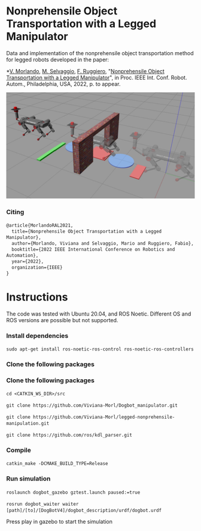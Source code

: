 # Nonprehensile Object Transportation with a Legged Manipulator

Data and implementation of the nonprehensile object transportation method for legged robots developed in the paper:

*[V. Morlando](),
[M. Selvaggio](http://wpage.unina.it/mario.selvaggio/index.html), [F. Ruggiero](http://www.fabioruggiero.name/web/index.php/en/), "[Nonprehensile Object Transportation with a Legged Manipulator](http://www.fabioruggiero.name/web/files/Papers/C38.pdf)", in Proc. IEEE Int. Conf.
Robot. Autom., Philadelphia, USA, 2022, p. to appear.

[![Nonprehensile object transportation](trajectory.png)](ttps://youtu.be/eT-N4kTAC8g)

### Citing
```
@article{MorlandoRAL2021,
  title={Nonprehensile Object Transportation with a Legged Manipulator},
  author={Morlando, Viviana and Selvaggio, Mario and Ruggiero, Fabio},
  booktitle={2022 IEEE International Conference on Robotics and Automation},
  year={2022},
  organization={IEEE}
}
```

# Instructions

The code was tested with Ubuntu 20.04, and ROS Noetic. Different OS and ROS versions are possible but not supported.

### Install dependencies

`sudo apt-get install ros-noetic-ros-control ros-noetic-ros-controllers`


### Clone the following packages 

### Clone the following packages 

```cd <CATKIN_WS_DIR>/src```

`git clone https://github.com/Viviana-Morl/Dogbot_manipulator.git`

`git clone https://github.com/Viviana-Morl/legged-nonprehensile-manipulation.git`

`git clone https://github.com/ros/kdl_parser.git`

### Compile 

`catkin_make -DCMAKE_BUILD_TYPE=Release`

### Run simulation

`roslaunch dogbot_gazebo gztest.launch paused:=true `

`rosrun dogbot_waiter waiter [path]/[to]/[DogBotV4]/dogbot_description/urdf/dogbot.urdf`

Press play in gazebo to start the simulation
